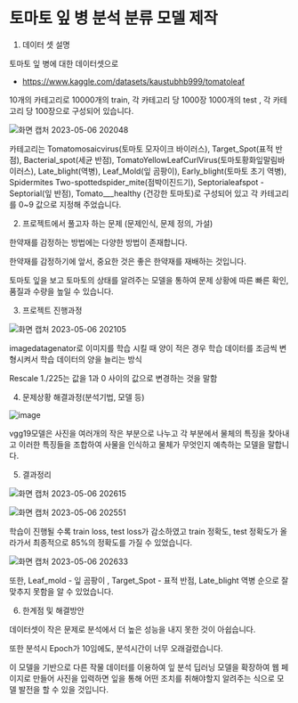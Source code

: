 # 토마토 잎 병 분석 분류 모델 제작

1. 데이터 셋 설명  

토마토 잎 병에 대한 데이터셋으로
- https://www.kaggle.com/datasets/kaustubhb999/tomatoleaf

10개의 카테고리로 10000개의 train, 각 카테고리 당 1000장
1000개의 test , 각 카테고리 당 100장으로 구성되어 있습니다. 

![화면 캡처 2023-05-06 202048](https://user-images.githubusercontent.com/102473586/236621203-c252d99c-659c-432e-b28c-5f0e45fe33f1.jpg)

카테고리는 Tomatomosaicvirus(토마토 모자이크 바이러스), Target_Spot(표적 반점),  Bacterial_spot(세균 반점), TomatoYellowLeafCurlVirus(토마토황화잎말림바이러스),
Late_blight(역병), Leaf_Mold(잎 곰팡이), Early_blight(토마토 초기 역병), Spidermites Two-spottedspider_mite(점박이진드기), Septorialeafspot - Septorial(잎 반점), Tomato___healthy (건강한 토마토)로 구성되어 있고 각 카테고리를 0~9 값으로 지정해 주었습니다. 

2. 프로젝트에서 풀고자 하는 문제 (문제인식, 문제 정의, 가설)

한약재를 감정하는 방법에는 다양한 방법이 존재합니다.  

한약재를 감정하기에 앞서, 중요한 것은 좋은 한약재를 재배하는 것입니다. 

토마토 잎을 보고 토마토의 상태를 알려주는 모델을 통하여 문제 상황에 따른 빠른 확인, 품질과 수량을 높일 수 있습니다. 

3. 프로젝트 진행과정 

![화면 캡처 2023-05-06 202105](https://user-images.githubusercontent.com/102473586/236621189-b0aa897d-8123-4512-b554-eaf06e738ad4.jpg)

 imagedatagenator로 이미지를 학습 시킬 때 양이 적은 경우 학습 데이터를 조금씩 변형시켜서 학습 데이터의 양을 늘리는 방식

Rescale 1./225는 값을 1과 0 사이의 값으로 변경하는 것을 말함 

4. 문제상황 해결과정(분석기법, 모델 등)

![image](https://user-images.githubusercontent.com/102473586/236621234-a6f84602-85c8-4826-82f5-e94366f54fd3.png)

vgg19모델은 사진을 여러개의 작은 부분으로 나누고 각 부분에서 물체의 특징을 찾아내고 이러한 특징들을 조합하여 사물을 인식하고 물체가 무엇인지 예측하는 모델을 말합니다.  

5. 결과정리 

![화면 캡처 2023-05-06 202615](https://user-images.githubusercontent.com/102473586/236621301-58d4b19b-7e81-49c2-b2fd-f7b2edfe3d61.jpg)

![화면 캡처 2023-05-06 202551](https://user-images.githubusercontent.com/102473586/236621299-edb81880-df2b-4303-9b33-2b7abc365409.jpg)

학습이 진행될 수록 train loss, test loss가 감소하였고 train 정확도, test 정확도가 올라가서 최종적으로 85%의 정확도를 가질 수 있었습니다. 

![화면 캡처 2023-05-06 202633](https://user-images.githubusercontent.com/102473586/236621311-5f40482e-157d-4ae2-8153-1243f2174b1b.jpg)

또한,  Leaf_mold - 잎 곰팡이 ,  Target_Spot - 표적 반점, Late_blight 역병 순으로 잘 맞추지 못함을 알 수 있었습니다.  

6. 한계점 및 해결방안 

데이터셋이 작은 문제로 분석에서 더 높은 성능을 내지 못한 것이 아쉽습니다. 

또한 분석시 Epoch가 10임에도, 분석시간이 너무 오래걸렸습니다.

이 모델을 기반으로 다른 작물 데이터를 이용하여 잎 분석 딥러닝 모델을 확장하여 웹 페이지로 만들어 사진을 입력하면 잎을 통해 어떤 조치를 취해야할지 알려주는 식으로 모델 발전을 할 수 있을 것입니다.
